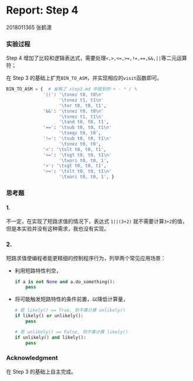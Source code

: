 # Report: Step 4

2018011365 张鹤潇 

### 实验过程

Step 4 增加了比较和逻辑表达式，需要处理`<,>,<=,>=,!=,==,&&,||`等二元运算符；

在 Step 3 的基础上扩充`BIN_TO_ASM`，并实现相应的`visit`函数即可。

```python
BIN_TO_ASM = {	# 省略了 step3.md 中提到的 + - * / %
              '||': '\tsnez t0, t0\n'
                    '\tsnez t1, t1\n'
                    '\tor t0, t0, t1',
              '&&': '\tsnez t0, t0\n'
                    '\tsnez t1, t1\n'
                    '\tand t0, t0, t1',
              '==': '\tsub t0, t0, t1\n'
                    '\tseqz t0, t0',
              '!=': '\tsub t0, t0, t1\n'
                    '\tsnez t0, t0',
              '<': '\tslt t0, t0, t1',
              '<=': '\tsgt t0, t0, t1\n'
                    '\txori t0, t0, 1',
              '>': '\tsgt t0, t0, t1',
              '>=': '\tslt t0, t0, t1\n'
                    '\txori t0, t0, 1', }
```

### 思考题


#### 1.

不一定，在实现了短路求值的情况下，表达式 `1||(3+2)` 就不需要计算`3+2`的值，但是本实验并没有这种需求，我也没有实现。

### 2.

短路求值使编程者能更精细的控制程序行为，列举两个常见应用场景：

- 利用短路特性判空，

  ```python
  if a is not None and a.do_something():
      pass
  ```

- 将可能触发短路特性的条件前置，以降低计算量，

  ```python
  # 若 likely() == True, 则不需计算 unlikely()
  if likely() or unlikely():
      pass
  
  # 若 unlikely() == False, 则不需计算 likely()
  if unlikely() and likely():
      pass
  ```


### Acknowledgment

在 Step 3 的基础上自主完成。

